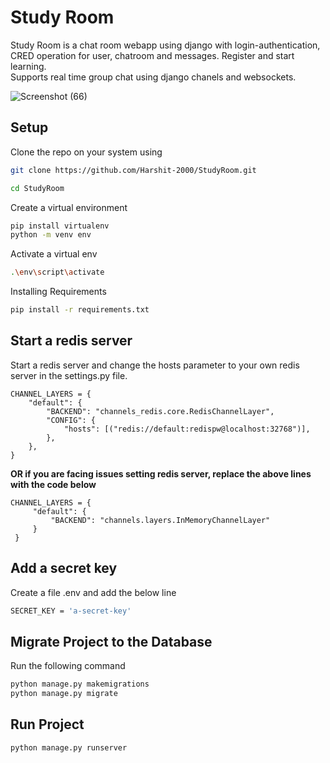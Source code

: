 # Study Room

Study Room is a chat room webapp using django with login-authentication, CRED operation for user, chatroom and messages. Register and start learning.
<br>
Supports real time group chat using django chanels and websockets.

![Screenshot (66)](https://user-images.githubusercontent.com/70425491/227778755-180e4d5d-1732-4c94-990f-6dafb1a41ab4.png)

## Setup

Clone the repo on your system using

```bash
git clone https://github.com/Harshit-2000/StudyRoom.git
```

```bash
cd StudyRoom
```

Create a virtual environment

```bash
pip install virtualenv
python -m venv env
```

Activate a virtual env

```bash
.\env\script\activate
```

Installing Requirements

```bash
pip install -r requirements.txt
```
## Start a redis server 

Start a redis server and change the hosts parameter to your own redis server in the settings.py file.
```
CHANNEL_LAYERS = {
    "default": {
        "BACKEND": "channels_redis.core.RedisChannelLayer",
        "CONFIG": {
            "hosts": [("redis://default:redispw@localhost:32768")],
        },
    },
}
```

<b> OR if you are facing issues setting redis server, replace the above lines with the code below </b>

```
CHANNEL_LAYERS = {
     "default": {
         "BACKEND": "channels.layers.InMemoryChannelLayer"
     }
 }
```

## Add a secret key

Create a file .env and add the below line

```bash
SECRET_KEY = 'a-secret-key'
```
## Migrate Project to the Database

Run the following command
```bash
python manage.py makemigrations
python manage.py migrate
```

## Run Project
```bash
python manage.py runserver
```
